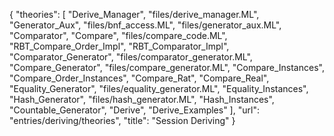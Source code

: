 {
    "theories": [
        "Derive_Manager",
        "files/derive_manager.ML",
        "Generator_Aux",
        "files/bnf_access.ML",
        "files/generator_aux.ML",
        "Comparator",
        "Compare",
        "files/compare_code.ML",
        "RBT_Compare_Order_Impl",
        "RBT_Comparator_Impl",
        "Comparator_Generator",
        "files/comparator_generator.ML",
        "Compare_Generator",
        "files/compare_generator.ML",
        "Compare_Instances",
        "Compare_Order_Instances",
        "Compare_Rat",
        "Compare_Real",
        "Equality_Generator",
        "files/equality_generator.ML",
        "Equality_Instances",
        "Hash_Generator",
        "files/hash_generator.ML",
        "Hash_Instances",
        "Countable_Generator",
        "Derive",
        "Derive_Examples"
    ],
    "url": "entries/deriving/theories",
    "title": "Session Deriving"
}